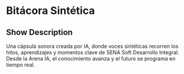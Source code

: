 # Bitácora Sintética

## Show Description

Una cápsula sonora creada por IA, donde voces sintéticas recorren los hitos, aprendizajes y momentos clave de SENA Soft Desarrollo Integral. Desde la Arena IA, el conocimiento avanza y el futuro se programa en tiempo real.
